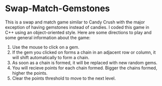 # Swap-Match-Gemstones
This is a swap and match game similar to Candy Crush with the major exception of having gemstones instead of candies. I coded this game in C++ using an object-oriented style.
Here are some directions to play and some general information about the game:
1. Use the mouse to click on a gem.
2. If the gem you clicked on forms a chain in an adjacent row or column, it will shift automatically to form a chain.
3. As soon as a chain is formed, it will be replaced with new random gems.
4. You will recieve points for each chain formed. Bigger the chains formed, higher the points.
5. Clear the points threshold to move to the next level.
